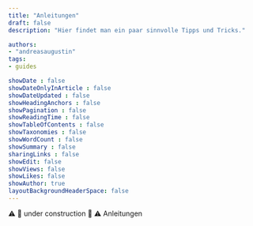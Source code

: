 ```yaml
---
title: "Anleitungen"
draft: false
description: "Hier findet man ein paar sinnvolle Tipps und Tricks."

authors:
- "andreasaugustin"
tags:
- guides

showDate : false
showDateOnlyInArticle : false
showDateUpdated : false
showHeadingAnchors : false
showPagination : false
showReadingTime : false
showTableOfContents : false
showTaxonomies : false
showWordCount : false
showSummary : false
sharingLinks : false
showEdit: false
showViews: false
showLikes: false
showAuthor: true
layoutBackgroundHeaderSpace: false
---
```

:warning: :construction_worker: under construction :construction_worker: :warning:
Anleitungen
